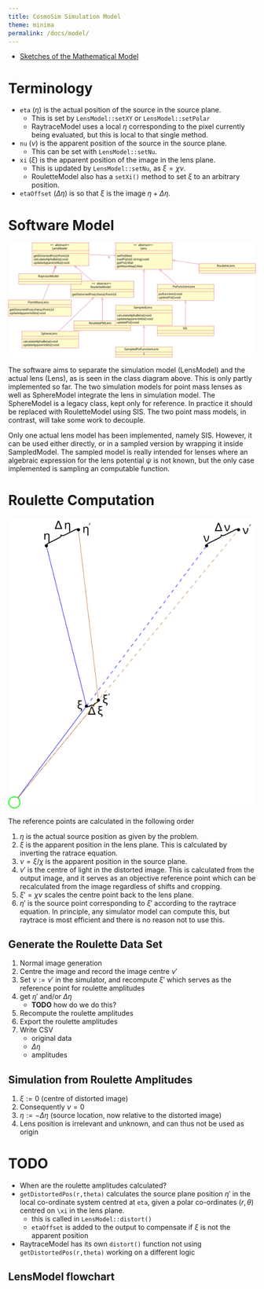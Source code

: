 ```yaml
---
title: CosmoSim Simulation Model
theme: minima
permalink: /docs/model/
---
```


+ [Sketches of the Mathematical Model](Model)

# Terminology

+ `eta` ($\eta$) is the actual position of the source in the source plane.
    + This is set by `LensModel::setXY` or `LensModel::setPolar`
    + RaytraceModel uses a local $\eta$ corresponding to the pixel currently
      being evaluated, but this is local to that single method.
+ `nu` ($\nu$) is the apparent position of the source in the source plane.
    + This can be set with `LensModel::setNu`.
+ `xi` ($\xi$) is the apparent position of the image in the lens plane.
    + This is updated by `LensModel::setNu`, as $\xi=\chi\nu$.
    + RouletteModel also has a `setXi()` method to set $\xi$ to an arbitrary
      position.
+ `etaOffset` ($\Delta\eta$) is so that $\xi$ is the image
  $\eta+\Delta\eta$.

# Software Model

![Class diagram](lensmodel.svg)

The software aims to separate the simulation model (LensModel)
and the actual lens (Lens), as is seen in the class diagram above.
This is only partly implemented so far.  The two simulation models
for point mass lenses as well as SphereModel integrate the lens 
in simulation model.  The SphereModel is a legacy class, kept
only for reference.  In practice it should be replaced with RouletteModel
using SIS.  The two point mass models, in contrast, will take some
work to decouple.

Only one actual lens model has been implemented, namely SIS.
However, it can be used either directly, or in a sampled version
by wrapping it inside SampledModel.  The sampled model is really
intended for lenses where an algebraic expression for the lens
potential $\psi$ is not known, but the only case implemented is
sampling an computable function.

# Roulette Computation

![Class diagram](points.svg)

The reference points are calculated in the following order

1. $\eta$ is the actual source position as given by the problem.
1. $\xi$ is the apparent position in the lens plane.
   This is calculated by inverting the ratrace equation.
2. $\nu=\xi/\chi$ is the apparent position in the source plane.
4. $\nu'$ is the centre of light in the distorted image.
   This is calculated from the output image, and it serves as
   an objective reference point which can be recalculated from the
   image regardless of shifts and cropping.
5. $\xi'=\chi\nu$ scales the centre point back to the lens plane.
5. $\eta'$ is the source point corresponding to $\xi'$ according
   to the raytrace equation.
   In principle, any simulator model can compute this, but raytrace
   is most efficient and there is no reason not to use this.

## Generate the Roulette Data Set

1.  Normal image generation
2.  Centre the image and record the image centre $\nu'$
3.  Set $\nu:=\nu'$ in the simulator, and recompute $\xi'$
    which serves as the reference point for roulette amplitudes
4.  get $\eta'$ and/or $\Delta\eta$
    - **TODO** how do we do this?
4.  Recompute the roulette amplitudes
4.  Export the roulette amplitudes
5.  Write CSV
    - original data
    - $\Delta\eta$
    - amplitudes

## Simulation from Roulette Amplitudes 

1. $\xi := 0$ (centre of distorted image)
2. Consequently $\nu=0$
2. $\eta := -\Delta\eta$ (source location, now relative to the distorted image)
4. Lens position is irrelevant and unknown, and can thus not be used as origin

# TODO

+ When are the roulette amplitudes calculated?
+ `getDistortedPos(r,theta)` calculates the source plane position $\eta'$
  in the local co-ordinate system centred at `eta`, given a polar
  co-ordinates $(r,\theta)$ centred on `\xi` in the lens plane.
    + this is called in `LensModel::distort()`
    + `etaOffset` is added to the output to compensate if $\xi$ is not
      the apparent position
+ RaytraceModel has its own `distort()` function not using
  `getDistortedPos(r,theta)` working on a different logic

##  LensModel flowchart
